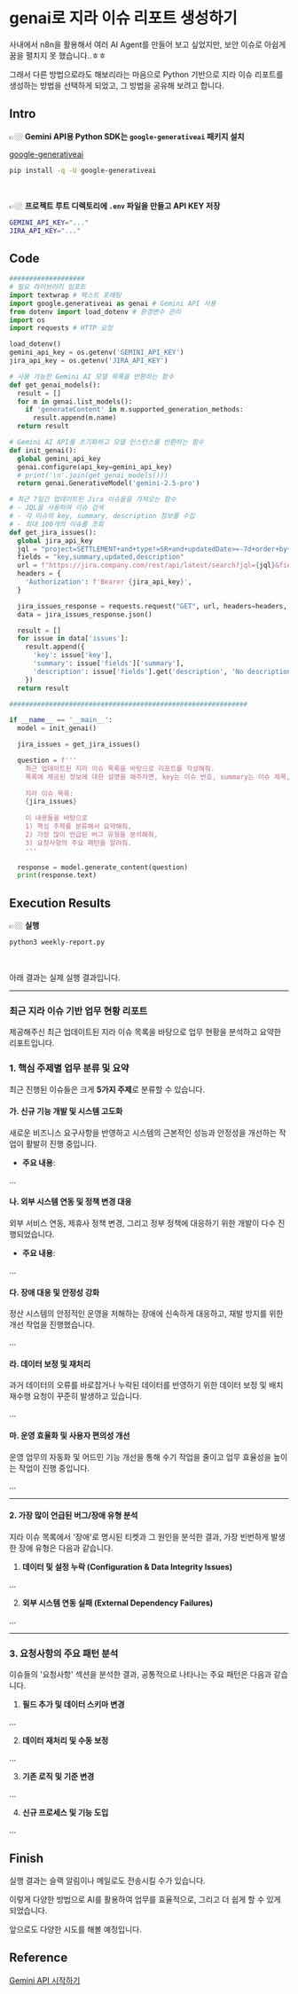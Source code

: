 # genai로 지라 이슈 리포트 생성하기

사내에서 n8n을 활용해서 여러 AI Agent를 만들어 보고 싶었지만, 보안 이슈로 아쉽게 꿈을 펼치지 못 했습니다..ㅎㅎ
<br/>

그래서 다른 방법으로라도 해보리라는 마음으로 Python 기반으로 지라 이슈 리포트를 생성하는 방법을 선택하게 되었고, 그 방법을 공유해 보려고 합니다.

## Intro

👉🏼 **Gemini API용 Python SDK는 `google-generativeai` 패키지 설치**
<br/>

[google-generativeai](https://pypi.org/project/google-generativeai/)
<br/>

```bash
pip install -q -U google-generativeai
```
<br/>

👉🏼 **프로젝트 루트 디렉토리에 `.env` 파일을 만들고 API KEY 저장** 

```bash
GEMINI_API_KEY="..."
JIRA_API_KEY="..."
```

## Code

```python
###################
# 필요 라이브러리 임포트
import textwrap # 텍스트 포매팅
import google.generativeai as genai # Gemini API 사용
from dotenv import load_dotenv # 환경변수 관리
import os
import requests # HTTP 요청

load_dotenv()
gemini_api_key = os.getenv('GEMINI_API_KEY')
jira_api_key = os.getenv('JIRA_API_KEY')

# 사용 가능한 Gemini AI 모델 목록을 반환하는 함수
def get_genai_models():
  result = []
  for m in genai.list_models():
    if 'generateContent' in m.supported_generation_methods:
      result.append(m.name)
  return result

# Gemini AI API를 초기화하고 모델 인스턴스를 반환하는 함수
def init_genai():
  global gemini_api_key
  genai.configure(api_key=gemini_api_key)
  # print('\n'.join(get_genai_models()))
  return genai.GenerativeModel('gemini-2.5-pro')

# 최근 7일간 업데이트된 Jira 이슈들을 가져오는 함수
# - JQL을 사용하여 이슈 검색
# - 각 이슈의 key, summary, description 정보를 수집
# - 최대 100개의 이슈를 조회
def get_jira_issues():
  global jira_api_key
  jql = "project=SETTLEMENT+and+type!=SR+and+updatedDate>=-7d+order+by+updatedDate+desc"
  fields = "key,summary,updated,description"
  url = f"https://jira.company.com/rest/api/latest/search?jql={jql}&fields={fields}&maxResults=100"
  headers = {
    'Authorization': f'Bearer {jira_api_key}',
  }

  jira_issues_response = requests.request("GET", url, headers=headers, data={})
  data = jira_issues_response.json()

  result = []
  for issue in data['issues']:
    result.append({
      'key': issue['key'],
      'summary': issue['fields']['summary'],
      'description': issue['fields'].get('description', 'No description provided')
    })
  return result

############################################################

if __name__ == '__main__':
  model = init_genai()

  jira_issues = get_jira_issues()

  question = f'''
    최근 업데이트된 지라 이슈 목록을 바탕으로 리포트를 작성해줘.
    목록에 제공된 정보에 대한 설명을 해주자면, key는 이슈 번호, summary는 이슈 제목, description은 이슈 설명이야.
  
    지라 이슈 목록:
    {jira_issues}
    
    이 내용들을 바탕으로
    1) 핵심 주제를 분류해서 요약해줘,
    2) 가장 많이 언급된 버그 유형을 분석해줘,
    3) 요청사항의 주요 패턴을 알려줘.
    '''

  response = model.generate_content(question)
  print(response.text)
```

## Execution Results

👉🏼 **실행**

```bash
python3 weekly-report.py
```
<br/>

아래 결과는 실제 실행 결과입니다.
<br/>

---

### 최근 지라 이슈 기반 업무 현황 리포트

제공해주신 최근 업데이트된 지라 이슈 목록을 바탕으로 업무 현황을 분석하고 요약한 리포트입니다.

### 1. 핵심 주제별 업무 분류 및 요약

최근 진행된 이슈들은 크게 **5가지 주제**로 분류할 수 있습니다.

#### 가. 신규 기능 개발 및 시스템 고도화
새로운 비즈니스 요구사항을 반영하고 시스템의 근본적인 성능과 안정성을 개선하는 작업이 활발히 진행 중입니다.
- **주요 내용**:

...

#### 나. 외부 시스템 연동 및 정책 변경 대응
외부 서비스 연동, 제휴사 정책 변경, 그리고 정부 정책에 대응하기 위한 개발이 다수 진행되었습니다.
- **주요 내용**:

...

#### 다. 장애 대응 및 안정성 강화
정산 시스템의 안정적인 운영을 저해하는 장애에 신속하게 대응하고, 재발 방지를 위한 개선 작업을 진행했습니다.

...

#### 라. 데이터 보정 및 재처리
과거 데이터의 오류를 바로잡거나 누락된 데이터를 반영하기 위한 데이터 보정 및 배치 재수행 요청이 꾸준히 발생하고 있습니다.

...

#### 마. 운영 효율화 및 사용자 편의성 개선
운영 업무의 자동화 및 어드민 기능 개선을 통해 수기 작업을 줄이고 업무 효율성을 높이는 작업이 진행 중입니다.

...

---

#### 2. 가장 많이 언급된 버그/장애 유형 분석

지라 이슈 목록에서 '장애'로 명시된 티켓과 그 원인을 분석한 결과, 가장 빈번하게 발생한 장애 유형은 다음과 같습니다.

1.  **데이터 및 설정 누락 (Configuration & Data Integrity Issues)**

...

2.  **외부 시스템 연동 실패 (External Dependency Failures)**

...

---

### 3. 요청사항의 주요 패턴 분석

이슈들의 '요청사항' 섹션을 분석한 결과, 공통적으로 나타나는 주요 패턴은 다음과 같습니다.

1.  **필드 추가 및 데이터 스키마 변경**

...

2.  **데이터 재처리 및 수동 보정**

...

3.  **기존 로직 및 기준 변경**

...

4.  **신규 프로세스 및 기능 도입**

...

## Finish

실행 결과는 슬랙 알림이나 메일로도 전송시킬 수가 있습니다. 
<br/>

이렇게 다양한 방법으로 AI를 활용하여 업무를 효율적으로, 그리고 더 쉽게 할 수 있게 되었습니다.
<br/>

앞으로도 다양한 시도를 해볼 예정입니다.

## Reference

[Gemini API 시작하기](https://ai.google.dev/gemini-api/docs/get-started/tutorial?hl=ko&lang=python)

